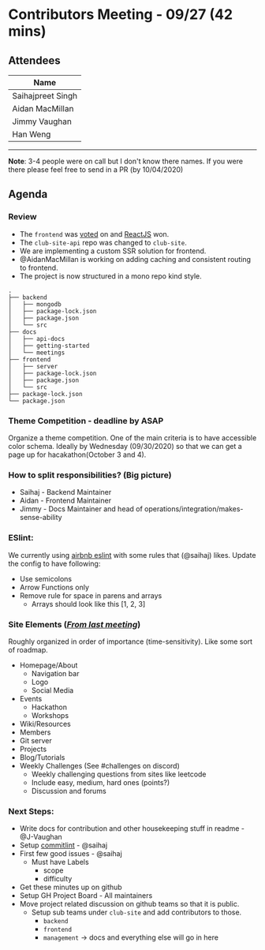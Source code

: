 # Contributors Meeting - 09/27 (42 mins)

## Attendees

Name               |
-------------------|  
Saihajpreet Singh  | 
Aidan MacMillan    |
Jimmy Vaughan      |
Han Weng           |

----
**Note**: 3-4 people were on call but I don't know there names. If you were there please feel free to send in a PR (by 10/04/2020)

## Agenda

### Review
* The `frontend` was [voted](https://discordapp.com/channels/718143890204393552/750049106147278858/757369263857336420) on and [ReactJS](https://reactjs.org) won. 
* The `club-site-api` repo was changed to `club-site`. 
* We are implementing a custom SSR solution for frontend. 
* @AidanMacMillan is working on adding caching and consistent routing to frontend.
* The project is now structured in a mono repo kind style. 
```
.
├── backend
│   ├── mongodb
│   ├── package-lock.json
│   ├── package.json
│   └── src
├── docs
│   ├── api-docs
│   ├── getting-started
│   └── meetings
├── frontend
│   ├── server
│   ├── package-lock.json
│   ├── package.json
│   └── src
├── package-lock.json
└── package.json
```

### Theme Competition - deadline by ASAP
Organize a theme competition. One of the main criteria is to have accessible color schema. Ideally by Wednesday (09/30/2020) so that we can get a page up for hacakathon(October 3 and 4).

### How to split responsibilities? (Big picture)
* Saihaj - Backend Maintainer
* Aidan - Frontend Maintainer
* Jimmy - Docs Maintainer and head of operations/integration/makes-sense-ability

### ESlint:
We currently using [airbnb eslint](https://airbnb.io/javascript/) with some rules that (@saihaj) likes. Update the config to have following: 
* Use semicolons
* Arrow Functions only
* Remove rule for space in parens and arrays
  * Arrays should look like this [1, 2, 3]

### Site Elements ([*From last meeting*](https://docs.google.com/document/d/1puhmRBvf4YVacK-vKcCaOpukcZN7uJ7qLiQ6ah7ZiVQ))
Roughly organized in order of importance (time-sensitivity). Like some sort of roadmap.

* Homepage/About
  * Navigation bar
  * Logo
  * Social Media
* Events
  * Hackathon
  * Workshops
* Wiki/Resources
* Members
* Git server
* Projects
* Blog/Tutorials
* Weekly Challenges (See #challenges on discord)
  * Weekly challenging questions from sites like leetcode
  * Include easy, medium, hard ones (points?)
  * Discussion and forums

### Next Steps:
* Write docs for contribution and other housekeeping stuff in readme - @J-Vaughan
* Setup [commitlint](https://commitlint.js.org/#/) - @saihaj
* First few good issues - @saihaj
  * Must have Labels
    * scope
    * difficulty
* Get these minutes up on github
* Setup GH Project Board - All maintainers
* Move project related discussion on github teams so that it is public.
  * Setup sub teams under `club-site` and add contributors to those.
    * `backend`
    * `frontend`
    * `management` -> docs and everything else will go in here
